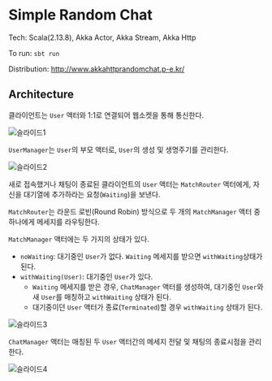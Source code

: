 # Simple Random Chat

Tech: Scala(2.13.8), Akka Actor, Akka Stream, Akka Http

To run: `sbt run`

Distribution: http://www.akkahttprandomchat.p-e.kr/

## Architecture

클라이언트는 `User` 액터와 1:1로 연결되어 웹소켓을 통해 통신한다.

![슬라이드1](https://user-images.githubusercontent.com/95765721/164454904-9bab1180-d3e7-4781-bb0e-86453b0fad89.JPG)

`UserManager`는 `User`의 부모 액터로, `User`의 생성 및 생명주기를 관리한다.

![슬라이드2](https://user-images.githubusercontent.com/95765721/164454928-8731aa09-63ea-4457-bc55-f79db4a81aca.JPG)

새로 접속했거나 채팅이 종료된 클라이언트의 `User` 액터는 `MatchRouter` 액터에게, 자신을 대기열에 추가하라는 요청(`Waiting`)을 보낸다.

`MatchRouter`는 라운드 로빈(Round Robin) 방식으로 두 개의 `MatchManager` 액터 중 하나에게 메세지를 라우팅한다.

`MatchManager` 액터에는 두 가지의 상태가 있다.

- `noWaiting`: 대기중인 `User`가 없다. `Waiting` 메세지를 받으면 `withWaiting`상태가 된다.
- `withWaiting(User)`: 대기중인 `User`가 있다.
    - `Waiting` 메세지를 받은 경우, `ChatManager` 액터를 생성하여, 대기중인 `User`와 새 `User`를 매칭하고 `withWaiting` 상태가 된다.
    - 대기중이던 `User` 액터가 종료(`Terminated`)할 경우 `withWaiting` 상태가 된다. 

![슬라이드3](https://user-images.githubusercontent.com/95765721/164454969-ac4df7dd-1b6e-4242-a172-4061cdf0e69c.JPG)

`ChatManager` 액터는 매칭된 두 `User` 액터간의 메세지 전달 및 채팅의 종료시점을 관리한다.

![슬라이드4](https://user-images.githubusercontent.com/95765721/164454989-4dad6b84-adaf-4ec9-bcea-fef18e8eacae.JPG)
